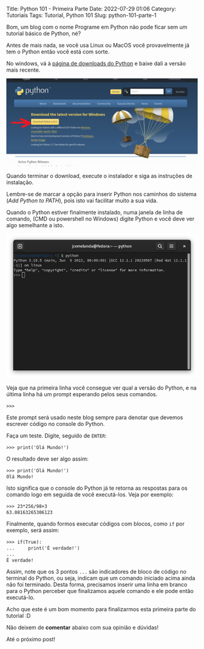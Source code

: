 Title: Python 101 - Primeira Parte
Date: 2022-07-29 01:06
Category: Tutoriais
Tags: Tutorial, Python 101
Slug: python-101-parte-1

Bom, um blog com o nome Programe em Python não pode ficar sem um tutorial básico de Python, né?

Antes de mais nada, se você usa Linux ou MacOS você provavelmente já tem o Python então você está com sorte.

No windows, vá à [página de downloads do Python](https://www.python.org/downloads/) e baixe dali a versão mais recente.

![Download Python](/images/download-python.png)

Quando terminar o download, execute o instalador e siga as instruções de instalação.

Lembre-se de marcar a opção para inserir Python nos caminhos do sistema (*Add Python to PATH*), pois isto vai facilitar muito a sua vida.

Quando o Python estiver finalmente instalado, numa janela de linha de comando, (CMD ou powershell no Windows) digite Python e você deve ver algo semelhante a isto.

![Terminal Python](/images/python-terminal.png)

Veja que na primeira linha você consegue ver qual a versão do Python, e na última linha há um prompt esperando pelos seus comandos. 

    >>>

Este prompt será usado neste blog sempre para denotar que devemos escrever código no console do Python.

Faça um teste. Digite, seguido de `ENTER`:

    >>> print('Olá Mundo!')

O resultado deve ser algo assim:

    >>> print('Olá Mundo!')
    Olá Mundo!

Isto significa que o console do Python já te retorna as respostas para os comando logo em seguida de você executá-los. Veja por exemplo:

    >>> 23*256/98+3
    63.08163265306123

Finalmente, quando formos executar códigos com blocos, como `if` por exemplo, será assim:

    >>> if(True):
    ...     print('É verdade!')
    ...
    É verdade!

Assim, note que os 3 pontos `...` são indicadores de bloco de código no terminal do Python, ou seja, indicam que um comando iniciado acima ainda não foi terminado. Desta forma, precisamos inserir uma linha em branco para o Python perceber que finalizamos aquele comando e ele pode então executá-lo.

Acho que este é um bom momento para finalizarmos esta primeira parte do tutorial :D

Não deixem de **comentar** abaixo com sua opinião e dúvidas!

Até o próximo post!
